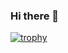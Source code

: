 ### Hi there 👋

[![trophy](https://github-profile-trophy.vercel.app/?username=Fouadktb)](https://github.com/Fouadktb/github-profile-trophy)


<!--
**Fouadktb/Fouadktb** is a ✨ _special_ ✨ repository because its `README.md` (this file) appears on your GitHub profile.

Here are some ideas to get you started:

- 🔭 I’m currently working on ...
- 🌱 I’m currently learning ...
- 👯 I’m looking to collaborate on ...
- 🤔 I’m looking for help with ...
- 💬 Ask me about ...
- 📫 How to reach me: ...
- 😄 Pronouns: ...
- ⚡ Fun fact: ...
-->
